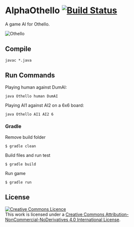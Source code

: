 # AlphaOthello [![Build Status](https://travis-ci.org/ITU-2019/AlphaOthello.svg?branch=develop)](https://travis-ci.org/ITU-2019/AlphaOthello)

A game AI for Othello.

![Othello](https://www.odense-marcipan.dk/imagegen.ashx?image=/media/986752/othellokage-1.jpg "Othello")


## Compile

`javac *.java`

## Run Commands

Playing human against DumAI:

`java Othello human DumAI`


Playing AI1 against AI2 on a 6x6 board:

`java Othello AI1 AI2 6`


### Gradle

Remove build folder

`$ gradle clean`

Build files and run test

`$ gradle build`

Run game 

`$ gradle run`


## License

<a rel="license" href="http://creativecommons.org/licenses/by-nc-nd/4.0/"><img alt="Creative Commons Licence" style="border-width:0" src="https://i.creativecommons.org/l/by-nc-nd/4.0/88x31.png" /></a><br />This work is licensed under a <a rel="license" href="http://creativecommons.org/licenses/by-nc-nd/4.0/">Creative Commons Attribution-NonCommercial-NoDerivatives 4.0 International License</a>.

